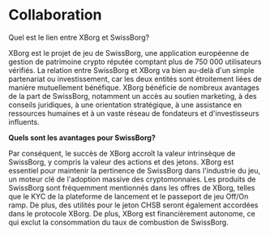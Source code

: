# Collaboration

Quel est le lien entre XBorg et SwissBorg?

XBorg est le projet de jeu de SwissBorg, une application européenne de gestion de patrimoine crypto réputée comptant plus de 750 000 utilisateurs vérifiés. La relation entre SwissBorg et XBorg va bien au-delà d'un simple partenariat ou investissement, car les deux entités sont étroitement liées de manière mutuellement bénéfique. XBorg bénéficie de nombreux avantages de la part de SwissBorg, notamment un accès au soutien marketing, à des conseils juridiques, à une orientation stratégique, à une assistance en ressources humaines et à un vaste réseau de fondateurs et d'investisseurs influents.

**Quels sont les avantages pour SwissBorg?**

Par conséquent, le succès de XBorg accroît la valeur intrinsèque de SwissBorg, y compris la valeur des actions et des jetons. XBorg est essentiel pour maintenir la pertinence de SwissBorg dans l'industrie du jeu, un moteur clé de l'adoption massive des cryptomonnaies. Les produits de SwissBorg sont fréquemment mentionnés dans les offres de XBorg, telles que le KYC de la plateforme de lancement et le passeport de jeu Off/On ramp. De plus, des utilités pour le jeton CHSB seront également accordées dans le protocole XBorg. De plus, XBorg est financièrement autonome, ce qui exclut la consommation du taux de combustion de SwissBorg.